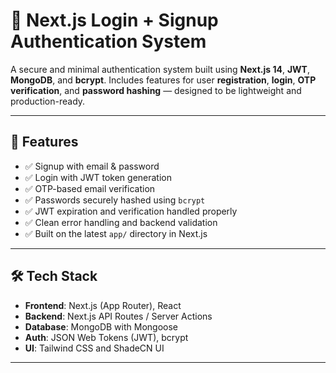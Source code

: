 # 🔐 Next.js Login + Signup Authentication System

A secure and minimal authentication system built using **Next.js 14**, **JWT**, **MongoDB**, and **bcrypt**. Includes features for user **registration**, **login**, **OTP verification**, and **password hashing** — designed to be lightweight and production-ready.

---

## 🚀 Features

- ✅ Signup with email & password
- ✅ Login with JWT token generation
- ✅ OTP-based email verification
- ✅ Passwords securely hashed using `bcrypt`
- ✅ JWT expiration and verification handled properly
- ✅ Clean error handling and backend validation
- ✅ Built on the latest `app/` directory in Next.js

---

## 🛠️ Tech Stack

- **Frontend**: Next.js (App Router), React
- **Backend**: Next.js API Routes / Server Actions
- **Database**: MongoDB with Mongoose
- **Auth**: JSON Web Tokens (JWT), bcrypt
- **UI**: Tailwind CSS and ShadeCN UI

---


